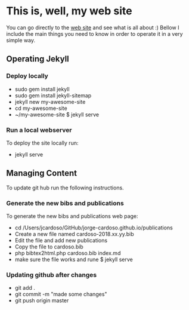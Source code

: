 
This is, well, my web site
=============

You can go directly to the [web site](http://jorge-cardoso.github.io) and see what is all about :)
Bellow I include the main things you need to know in order to operate it in a very simple way.


Operating Jekyll
--------------
### Deploy locally
+ sudo gem install jekyll
+ sudo gem install jekyll-sitemap
+ jekyll new my-awesome-site
+ cd my-awesome-site
+ ~/my-awesome-site $ jekyll serve

### Run a local webserver
To deploy the site locally run:
+ jekyll serve


Managing Content
--------------
To update git hub run the following instructions.

### Generate the new bibs and publications
To generate the new bibs and publications web page:
+ cd /Users/jcardoso/GitHub/jorge-cardoso.github.io/publications
+ Create a new file named cardoso-2018.xx.yy.bib
+ Edit the file and add new publications
+ Copy the file to cardoso.bib   
+ php bibtex2html.php cardoso.bib index.md
+ make sure the file works and rune $ jekyll serve

### Updating github after changes
+ git add .
+ git commit -m "made some changes"
+ git push origin master